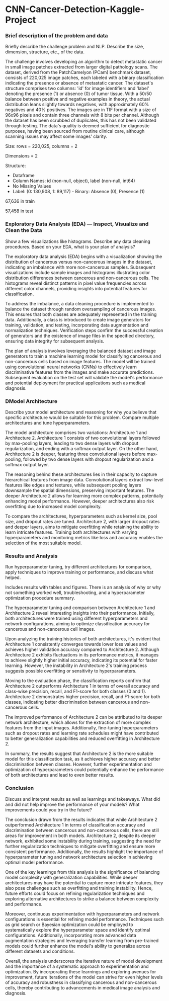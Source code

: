 # CNN-Cancer-Detection-Kaggle-Project

### Brief description of the problem and data
Briefly describe the challenge problem and NLP. Describe the size, dimension, structure, etc., of the data. 

The challenge involves developing an algorithm to detect metastatic cancer in small image patches extracted from larger digital pathology scans. The dataset, derived from the PatchCamelyon (PCam) benchmark dataset, consists of 220,025 image patches, each labeled with a binary classification indicating the presence or absence of metastatic cancer. The dataset's structure comprises two columns: 'id' for image identifiers and 'label' denoting the presence (1) or absence (0) of tumor tissue. With a 50/50 balance between positive and negative examples in theory, the actual distribution leans slightly towards negatives, with approximately 60% negatives and 40% positives. The images are in TIF format with a size of 96x96 pixels and contain three channels with 8 bits per channel. Although the dataset has been scrubbed of duplicates, this has not been validated through testing. The data's quality is deemed sufficient for diagnostic purposes, having been sourced from routine clinical care, although scanning issues may affect some images' clarity.

Size: rows = 220,025, columns = 2

Dimensions = 2

Structure:
- Dataframe
- Column Names: id (non-null, object), label (non-null, int64)
- No Missing Values
- Label: (0: 130,908, 1: 89,117) - Binary: Absence (0), Presence (1)

67,636 in train

57,458 in test

### Exploratory Data Analysis (EDA) — Inspect, Visualize and Clean the Data

Show a few visualizations like histograms. Describe any data cleaning procedures. Based on your EDA, what is your plan of analysis? 

The exploratory data analysis (EDA) begins with a visualization showing the distribution of cancerous versus non-cancerous images in the dataset, indicating an imbalance with more non-cancerous samples. Subsequent visualizations include sample images and histograms illustrating color distribution differences between cancerous and non-cancerous cells. The histograms reveal distinct patterns in pixel value frequencies across different color channels, providing insights into potential features for classification.

To address the imbalance, a data cleaning procedure is implemented to balance the dataset through random oversampling of cancerous images. This ensures that both classes are adequately represented in the training data. Additionally, a class is introduced to create image generators for training, validation, and testing, incorporating data augmentation and normalization techniques. Verification steps confirm the successful creation of generators and the existence of image files in the specified directory, ensuring data integrity for subsequent analysis.

The plan of analysis involves leveraging the balanced dataset and image generators to train a machine learning model for classifying cancerous and non-cancerous cells based on image features. The model will be trained using convolutional neural networks (CNNs) to effectively learn discriminative features from the images and make accurate predictions. Subsequent evaluation on the test set will validate the model's performance and potential deployment for practical applications such as medical diagnosis.

### DModel Architecture

Describe your model architecture and reasoning for why you believe that specific architecture would be suitable for this problem. Compare multiple architectures and tune hyperparameters. 

The model architecture comprises two variations: Architecture 1 and Architecture 2. Architecture 1 consists of two convolutional layers followed by max-pooling layers, leading to two dense layers with dropout regularization, and ending with a softmax output layer. On the other hand, Architecture 2 is deeper, featuring three convolutional layers before max-pooling, followed by two dense layers with dropout regularization and a softmax output layer.

The reasoning behind these architectures lies in their capacity to capture hierarchical features from image data. Convolutional layers extract low-level features like edges and textures, while subsequent pooling layers downsample the spatial dimensions, preserving important features. The deeper Architecture 2 allows for learning more complex patterns, potentially enhancing model performance. However, deeper architectures also risk overfitting due to increased model complexity.

To compare the architectures, hyperparameters such as kernel size, pool size, and dropout rates are tuned. Architecture 2, with larger dropout rates and deeper layers, aims to mitigate overfitting while retaining the ability to learn intricate features. Training both architectures with varying hyperparameters and monitoring metrics like loss and accuracy enables the selection of the most suitable model.

### Results and Analysis

Run hyperparameter tuning, try different architectures for comparison, apply techniques to improve training or performance, and discuss what helped.

Includes results with tables and figures. There is an analysis of why or why not something worked well, troubleshooting, and a hyperparameter optimization procedure summary.

The hyperparameter tuning and comparison between Architecture 1 and Architecture 2 reveal interesting insights into their performance. Initially, both architectures were trained using different hyperparameters and network configurations, aiming to optimize classification accuracy for cancerous and non-cancerous cell images.

Upon analyzing the training histories of both architectures, it's evident that Architecture 1 consistently converges towards lower loss values and achieves higher validation accuracy compared to Architecture 2. Although Architecture 2 exhibits fluctuations in its performance metrics, it manages to achieve slightly higher initial accuracy, indicating its potential for faster learning. However, the instability in Architecture 2's training process suggests possible overfitting or sensitivity to hyperparameters.

Moving to the evaluation phase, the classification reports confirm that Architecture 2 outperforms Architecture 1 in terms of overall accuracy and class-wise precision, recall, and F1-score for both classes (0 and 1). Architecture 2 demonstrates higher precision, recall, and F1-score for both classes, indicating better discrimination between cancerous and non-cancerous cells.

The improved performance of Architecture 2 can be attributed to its deeper network architecture, which allows for the extraction of more complex features from the input images. Additionally, fine-tuning hyperparameters such as dropout rates and learning rate schedules might have contributed to better generalization capabilities and reduced overfitting in Architecture 2.

In summary, the results suggest that Architecture 2 is the more suitable model for this classification task, as it achieves higher accuracy and better discrimination between classes. However, further experimentation and optimization of hyperparameters could potentially enhance the performance of both architectures and lead to even better results.

### Conclusion

Discuss and interpret results as well as learnings and takeaways. What did and did not help improve the performance of your models? What improvements could you try in the future?

The conclusion drawn from the results indicates that while Architecture 2 outperformed Architecture 1 in terms of classification accuracy and discrimination between cancerous and non-cancerous cells, there are still areas for improvement in both models. Architecture 2, despite its deeper network, exhibited some instability during training, suggesting the need for further regularization techniques to mitigate overfitting and ensure more consistent performance. Additionally, the results highlight the importance of hyperparameter tuning and network architecture selection in achieving optimal model performance.

One of the key learnings from this analysis is the significance of balancing model complexity with generalization capabilities. While deeper architectures may have the potential to capture more intricate features, they also pose challenges such as overfitting and training instability. Hence, future efforts could focus on refining regularization techniques and exploring alternative architectures to strike a balance between complexity and performance.

Moreover, continuous experimentation with hyperparameters and network configurations is essential for refining model performance. Techniques such as grid search or Bayesian optimization could be employed to systematically explore the hyperparameter space and identify optimal configurations. Additionally, incorporating more advanced data augmentation strategies and leveraging transfer learning from pre-trained models could further enhance the model's ability to generalize across different datasets and conditions.

Overall, the analysis underscores the iterative nature of model development and the importance of a systematic approach to experimentation and optimization. By incorporating these learnings and exploring avenues for improvement, future iterations of the model can strive for even higher levels of accuracy and robustness in classifying cancerous and non-cancerous cells, thereby contributing to advancements in medical image analysis and diagnosis.
